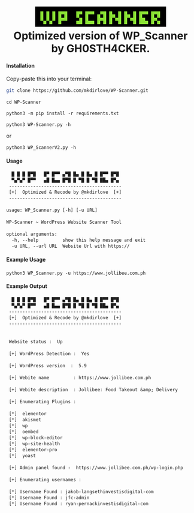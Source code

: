 <h1 align="center">
  <br>
  <a href="https://github.com/mkdirlove/WP-Scanner"><img src="https://github.com/mkdirlove/WP-Scanner/blob/main/logo.png" alt="WP-Scanner"></a>
  <br>
  Optimized version of WP_Scanner by GH0STH4CKER.
  <br>
</h1>

#### Installation

Copy-paste this into your terminal:

```sh
git clone https://github.com/mkdirlove/WP-Scanner.git
```
```
cd WP-Scanner
```
```
python3 -m pip install -r requirements.txt
```
```
python3 WP-Scanner.py -h
```
or
```
python3 WP_ScannerV2.py -h
```
#### Usage
``` 
  █ █ █ █▀█   █▀ █▀▀ ▄▀█ █▄ █ █▄ █ █▀▀ █▀█
  ▀▄▀▄▀ █▀▀   ▄█ █▄▄ █▀█ █ ▀█ █ ▀█ ██▄ █▀▄ 
 ------------------------------------------
 [+]  Optimized & Recode by @mkdirlove  [+]
 ------------------------------------------

usage: WP_Scanner.py [-h] [-u URL]

WP-Scanner ~ WordPress Website Scanner Tool

optional arguments:
  -h, --help         show this help message and exit
  -u URL, --url URL  Website Url with https://
```
#### Example Usage
```
python3 WP_Scanner.py -u https://www.jollibee.com.ph
```
#### Example Output
```
  █ █ █ █▀█   █▀ █▀▀ ▄▀█ █▄ █ █▄ █ █▀▀ █▀█
  ▀▄▀▄▀ █▀▀   ▄█ █▄▄ █▀█ █ ▀█ █ ▀█ ██▄ █▀▄ 
 ------------------------------------------
 [+]  Optimized & Recode by @mkdirlove  [+]
 ------------------------------------------


 Website status :  Up

 [+] WordPress Detection :  Yes

 [+] WordPress version  :  5.9

 [+] Webite name         : https://www.jollibee.com.ph

 [+] Webite description  : Jollibee: Food Takeout &amp; Delivery

 [+] Enumerating Plugins : 

 [*]  elementor
 [*]  akismet
 [*]  wp
 [*]  oembed
 [*]  wp-block-editor
 [*]  wp-site-health
 [*]  elementor-pro
 [*]  yoast

 [+] Admin panel found -  https://www.jollibee.com.ph/wp-login.php

 [+] Enumerating usernames : 

 [*] Username Found : jakob-langsethinvestisdigital-com
 [*] Username Found : jfc-admin
 [*] Username Found : ryan-pernackinvestisdigital-com
```

